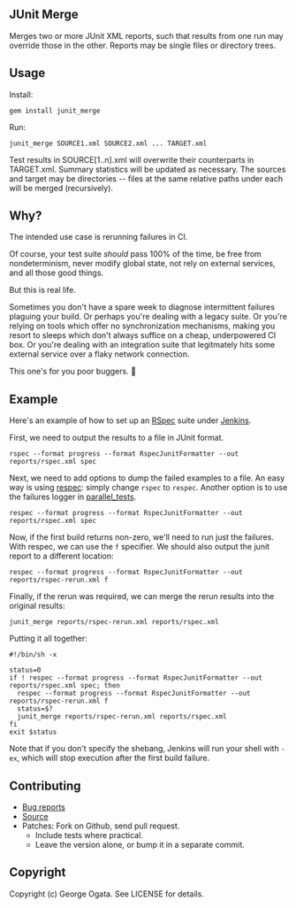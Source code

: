 ## JUnit Merge

Merges two or more JUnit XML reports, such that results from one run may
override those in the other. Reports may be single files or directory trees.

## Usage

Install:

    gem install junit_merge

Run:

    junit_merge SOURCE1.xml SOURCE2.xml ... TARGET.xml

Test results in SOURCE[1..n].xml will overwrite their counterparts in
TARGET.xml. Summary statistics will be updated as necessary. The sources and
target may be directories -- files at the same relative paths under each will be
merged (recursively).

## Why?

The intended use case is rerunning failures in CI.

Of course, your test suite *should* pass 100% of the time, be free from
nondeterminism, never modify global state, not rely on external services, and
all those good things.

But this is real life.

Sometimes you don't have a spare week to diagnose intermittent failures plaguing
your build. Or perhaps you're dealing with a legacy suite. Or you're relying on
tools which offer no synchronization mechanisms, making you resort to sleeps
which don't always suffice on a cheap, underpowered CI box. Or you're dealing
with an integration suite that legitmately hits some external service over a
flaky network connection.

This one's for you poor buggers. :beer:

## Example

Here's an example of how to set up an [RSpec][rspec] suite under
[Jenkins][jenkins].

First, we need to output the results to a file in JUnit format.

    rspec --format progress --format RspecJunitFormatter --out reports/rspec.xml spec

Next, we need to add options to dump the failed examples to a file. An easy way
is using [respec][respec]: simply change `rspec` to `respec`. Another option
is to use the failures logger in [parallel_tests][parallel-tests].

    respec --format progress --format RspecJunitFormatter --out reports/rspec.xml spec

Now, if the first build returns non-zero, we'll need to run just the
failures. With respec, we can use the `f` specifier. We should also output the
junit report to a different location:

    respec --format progress --format RspecJunitFormatter --out reports/rspec-rerun.xml f

Finally, if the rerun was required, we can merge the rerun results into the
original results:

    junit_merge reports/rspec-rerun.xml reports/rspec.xml

Putting it all together:

    #!/bin/sh -x

    status=0
    if ! respec --format progress --format RspecJunitFormatter --out reports/rspec.xml spec; then
      respec --format progress --format RspecJunitFormatter --out reports/rspec-rerun.xml f
      status=$?
      junit_merge reports/rspec-rerun.xml reports/rspec.xml
    fi
    exit $status

Note that if you don't specify the shebang, Jenkins will run your shell with
`-ex`, which will stop execution after the first build failure.

[rspec]: https://github.com/rspec/rspec
[jenkins]: http://jenkins-ci.org/
[respec]: https://github.com/oggy/respec
[parallel-tests]: https://github.com/grosser/parallel_tests

## Contributing

 * [Bug reports](https://github.com/oggy/junit_merge/issues)
 * [Source](https://github.com/oggy/junit_merge)
 * Patches: Fork on Github, send pull request.
   * Include tests where practical.
   * Leave the version alone, or bump it in a separate commit.

## Copyright

Copyright (c) George Ogata. See LICENSE for details.
